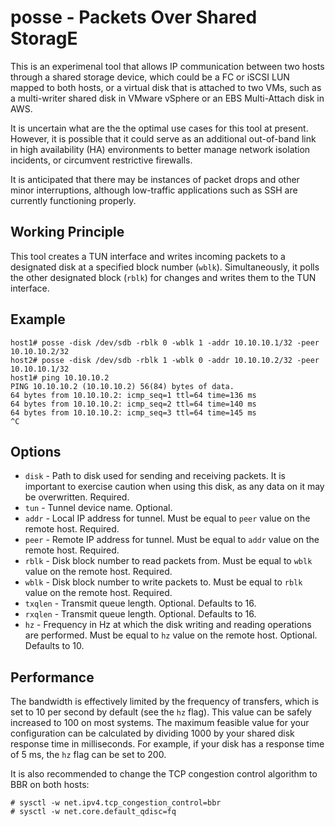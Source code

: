 # posse - Packets Over Shared StoragE

This is an experimenal tool that allows IP communication between two hosts through a shared storage device, which could be a FC or iSCSI LUN mapped to both hosts, or a virtual disk that is attached to two VMs, such as a multi-writer shared disk in VMware vSphere or an EBS Multi-Attach disk in AWS.

It is uncertain what are the the optimal use cases for this tool at present. However, it is possible that it could serve as an additional out-of-band link in high availability (HA) environments to better manage network isolation incidents, or circumvent restrictive firewalls.

It is anticipated that there may be instances of packet drops and other minor interruptions, although low-traffic applications such as SSH are currently functioning properly.

## Working Principle

This tool creates a TUN interface and writes incoming packets to a designated disk at a specified block number (`wblk`). Simultaneously, it polls the other designated block (`rblk`) for changes and writes them to the TUN interface.

## Example
```
host1# posse -disk /dev/sdb -rblk 0 -wblk 1 -addr 10.10.10.1/32 -peer 10.10.10.2/32
host2# posse -disk /dev/sdb -rblk 1 -wblk 0 -addr 10.10.10.2/32 -peer 10.10.10.1/32
host1# ping 10.10.10.2
PING 10.10.10.2 (10.10.10.2) 56(84) bytes of data.
64 bytes from 10.10.10.2: icmp_seq=1 ttl=64 time=136 ms
64 bytes from 10.10.10.2: icmp_seq=2 ttl=64 time=140 ms
64 bytes from 10.10.10.2: icmp_seq=3 ttl=64 time=145 ms
^C
```

## Options

- `disk` - Path to disk used for sending and receiving packets. It is important to exercise caution when using this disk, as any data on it may be overwritten. Required.
- `tun` - Tunnel device name. Optional.
- `addr` - Local IP address for tunnel. Must be equal to `peer` value on the remote host. Required.
- `peer` - Remote IP address for tunnel. Must be equal to `addr` value on the remote host. Required.
- `rblk` - Disk block number to read packets from. Must be equal to `wblk` value on the remote host. Required.
- `wblk` - Disk block number to write packets to. Must be equal to `rblk` value on the remote host. Required.
- `txqlen` - Transmit queue length. Optional. Defaults to 16.
- `rxqlen` - Transmit queue length. Optional. Defaults to 16.
- `hz` - Frequency in Hz at which the disk writing and reading operations are performed. Must be equal to `hz` value on the remote host. Optional. Defaults to 10.

## Performance
The bandwidth is effectively limited by the frequency of transfers, which is set to 10 per second by default (see the `hz` flag). This value can be safely increased to 100 on most systems. The maximum feasible value for your configuration can be calculated by dividing 1000 by your shared disk response time in milliseconds. For example, if your disk has a response time of 5 ms, the `hz` flag can be set to 200.

It is also recommended to change the TCP congestion control algorithm to BBR on both hosts:
```
# sysctl -w net.ipv4.tcp_congestion_control=bbr
# sysctl -w net.core.default_qdisc=fq
```